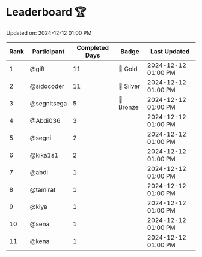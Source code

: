 # Leaderboard 🏆

Updated on: 2024-12-12 01:00 PM

| Rank | Participant       | Completed Days | Badge      | Last Updated         |
|------|-------------------|----------------|------------|----------------------|
| 1    | @gift             | 11             | 🏅 Gold     | 2024-12-12 01:00 PM |
| 2    | @sidocoder        | 11             | 🥈 Silver   | 2024-12-12 01:00 PM |
| 3    | @segnitsega       | 5              | 🥉 Bronze   | 2024-12-12 01:00 PM |
| 4    | @Abdi036          | 3              |            | 2024-12-12 01:00 PM |
| 5    | @segni            | 2              |            | 2024-12-12 01:00 PM |
| 6    | @kika1s1          | 2              |            | 2024-12-12 01:00 PM |
| 7    | @abdi             | 1              |            | 2024-12-12 01:00 PM |
| 8    | @tamirat          | 1              |            | 2024-12-12 01:00 PM |
| 9    | @kiya             | 1              |            | 2024-12-12 01:00 PM |
| 10   | @sena             | 1              |            | 2024-12-12 01:00 PM |
| 11   | @kena             | 1              |            | 2024-12-12 01:00 PM |
